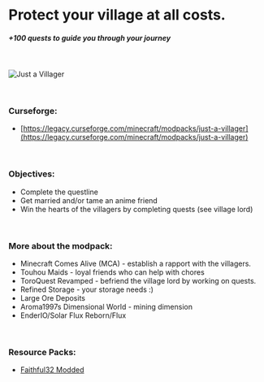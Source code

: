 # Protect your village at all costs.

##### +100 quests to guide you through your journey

&nbsp;

![Just a Villager](https://github.com/mlane/just-a-villager/assets/13138738/d359991c-9d18-43c3-94cc-e0a38ce7c52c)

&nbsp;

### **Curseforge:**

- [https://legacy.curseforge.com/minecraft/modpacks/just-a-villager](https://legacy.curseforge.com/minecraft/modpacks/just-a-villager)

&nbsp;

### **Objectives:**

- Complete the questline
- Get married and/or tame an anime friend
- Win the hearts of the villagers by completing quests (see village lord)

&nbsp;

### **More about the modpack:**

- Minecraft Comes Alive (MCA) - establish a rapport with the villagers.
- Touhou Maids - loyal friends who can help with chores
- ToroQuest Revamped - befriend the village lord by working on quests.
- Refined Storage - your storage needs :)
- Large Ore Deposits
- Aroma1997s Dimensional World - mining dimension
- EnderIO/Solar Flux Reborn/Flux

&nbsp;

### **Resource Packs:**

- [Faithful32 Modded](http://f32.me/)
